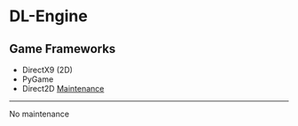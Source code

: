# DL-Engine
Game Frameworks
-------------------------------------
* DirectX9 (2D)
* PyGame
* Direct2D [Maintenance](https://github.com/DaLae37/DL-Engine-Direct2D)
-------------------------------------
No maintenance
